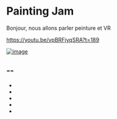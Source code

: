 
# Painting Jam


Bonjour, nous allons parler peinture et VR

https://youtu.be/vpBRFjyqSRA?t=189


[![image](https://github.com/EloiStree/2024_07_16_MonsXrDesignGroupFork/assets/20149493/3abb945a-8a42-43af-9653-92524afd83ad)](https://youtu.be/FCPvrPDb3XA)



--
-
-
-
-
-
-
